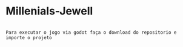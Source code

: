 # Millenials-Jewell

```

Para executar o jogo via godot faça o download do repositorio e importe o projeto

```
